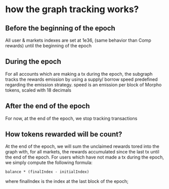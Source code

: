 # how the graph tracking works?

## Before the beginning of the epoch
 All user & markets indexes are set at 1e36, (same behavior than Comp rewards) until the beginning of the epoch
 
## During the epoch
For all accounts which are making a tx during the epoch, the subgraph tracks the rewards emission by using 
a supply/ borrow speed predefined regarding the emission strategy. speed is an emission per block of Morpho tokens,
scaled with 18 decimals

## After the end of the epoch
For now, at the end of the epoch, we stop tracking transactions

## How tokens rewarded will be count?
At the end of the epoch, we will sum the unclaimed rewards tored into the graph with, for all markets, the rewards
accumulated since the last tx until the end of the epoch.
For users which have not made a tx during the epoch, we simply compute the following formula: 
``` 
balance * (finalIndex - initialIndex) 
```
where finalIndex is the index at the last block of the epoch;

